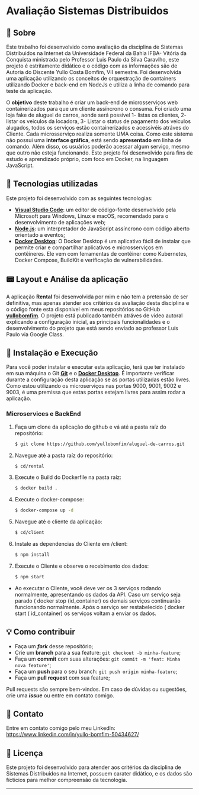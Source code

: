 # Avaliação Sistemas Distribuidos

## 📃 Sobre

Este trabalho foi desenvolvido como avaliação da disciplina de Sistemas Distribuidos na Internet da Universidade Federal da Bahia IFBA- Vitória da Conquista ministrada pelo Professor Luis Paulo da Silva Caravlho, este projeto é estritamente didático e o código com as informações são de Autoria do Discente Yullo Costa Bomfim, VII semestre.
Foi desenvolvida uma aplicação utilizando os conceitos de orquestração de containers utilizando Docker e back-end em NodeJs e utiliza a linha de comando para teste da aplicação.

O **objetivo** deste trabalho é criar um back-end de microsserviços web containerizados para que um cliente assíncrono o consuma. Foi criado uma loja fake de aluguel de carros, aonde será possivel 1- listas os clientes, 2- listar os veiculos da locadora, 3- Listar o status de pagamento dos veiculos alugados, todos os serviços estão containerizados e acessivéis atráves do Cliente. Cada microsserviço realiza somente UMA coisa. Como este sistema não possui uma **interface gráfica**, está sendo **apresentado** em linha de comando. Além disso, os usuários poderão acessar algum serviço, mesmo que outro não esteja funcionando. Este projeto foi desenvolvido para fins de estudo e aprendizado próprio, com foco em Docker, na linguagem JavaScript.

## 🚀 Tecnologias utilizadas

Este projeto foi desenvolvido com as seguintes tecnologias:
- [**Visual Studio Code**](https://code.visualstudio.com/): um editor de código-fonte desenvolvido pela Microsoft para Windows, Linux e macOS, recomendado para o desenvolvimento de aplicações web;
- [**Node.js**](https://nodejs.org/en/): um interpretador de JavaScript assíncrono com código aberto orientado a eventos;
- [**Docker Desktop**](https://www.docker.com/): O Docker Desktop é um aplicativo fácil de instalar que permite criar e compartilhar aplicativos e microsserviços em contêineres. Ele vem com ferramentas de contêiner como Kubernetes, Docker Compose, BuildKit e verificação de vulnerabilidades.

## 📟 Layout e Análise da aplicação
A aplicação **Rental** foi desenvolvida por mim e não tem a pretensão de ser definitiva, mas apenas atender aos critérios da avaliação desta disciplina e o código fonte esta disponivel em meus repositórios no GitHub [**yullobomfim**](https://github.com/yullobomfim/aluguel-de-carros.git/).
O projeto está publicado também atráves de vídeo autoral explicando a configuração inicial, as principais funcionalidades e o desenvolvimento do projeto que está sendo enviado ao professor Luís Paulo via Google Class.

## 🔧 Instalação e Execução

Para você poder instalar e executar esta aplicação, terá que ter instalado em sua máquina o Git [**Git**](https://git-scm.com/) e o [**Docker Desktop**](https://www.docker.com/).
É importante verificar durante a configuração desta aplicação se as portas utilizadas estão livres. Como estou utilizando os microserviços nas portas 9000, 9001, 9002 e 9003, é uma premissa que estas portas estejam livres para assim rodar a aplicação.

### Microservices e BackEnd

1. Faça um clone da aplicação do github e vá até a pasta raíz do repositório:
    ```bash
    $ git clone https://github.com/yullobomfim/aluguel-de-carros.git
    ```
2. Navegue até a pasta raíz do repositório:
    ```bash
    $ cd/rental
    ```
3. Execute o Build do Dockerfile na pasta raíz:
    ```bash
    $ docker build .
    ```
4. Execute o docker-compose:
    ```bash
    $ docker-compose up -d
    ```
5. Navegue até o cliente da aplicação:
    ```bash
    $ cd/client
    ```
6. Instale as dependencias do Cliente em /client:
    ```bash
    $ npm install
    ```
7. Execute o Cliente e observe o recebimento dos dados:
    ```bash
    $ npm start
    ```

- Ao executar o Cliente, você deve ver os 3 serviços rodando normalmente, apresentando os dados da API. Caso um serviço seja parado ( docker stop (id_container) os demais serviços continuarão funcionando normalmente. Após o serviço ser restabelecido ( docker start ( id_container) os serviços voltam a enviar os dados.

## 💡 Como contribuir

- Faça um **_fork_** desse repositório;
- Crie um **branch** para a sua feature: `git checkout -b minha-feature`;
- Faça um **commit** com suas alterações: `git commit -m 'feat: Minha nova feature'`;
- Faça um **push** para o seu branch: `git push origin minha-feature`;
- Faça um **pull request** com sua feature;

Pull requests são sempre bem-vindos. Em caso de dúvidas ou sugestões, crie uma _**issue**_ ou entre em contato comigo.

## 📲 Contato

Entre em contato comigo pelo meu LinkedIn:
https://www.linkedin.com/in/yullo-bomfim-50434627/


## 📝 Licença

Este projeto foi desenvolvido para atender aos critérios da disciplina de Sistemas Distribuidos na Internet, possuem carater didático, e os dados são fícticios para melhor compreensão da tecnologia.

***
